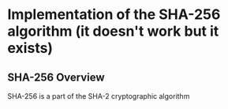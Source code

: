 # Implementation of the SHA-256 algorithm (it doesn't work but it exists)

## SHA-256 Overview
SHA-256 is a part of the SHA-2 cryptographic algorithm
